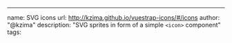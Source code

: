 ---
name: SVG icons
url: http://kzima.github.io/vuestrap-icons/#/icons
author: "@kzima"
description: "SVG sprites in form of a simple `<icon>` component"
tags: